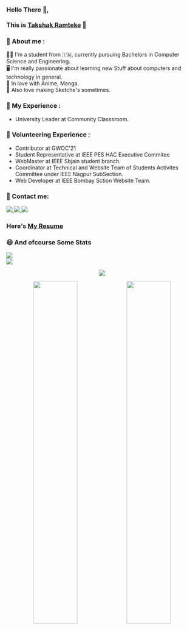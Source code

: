 ### Hello There :wave:, <br/> <br/>This is [Takshak Ramteke](https://takshakramteke.github.io) 🤠

### 👏 About me :

👨‍🎓 I'm a student from :india:, currently pursuing Bachelors in Computer Science and Engineering.<br/>
🖥️ I'm really passionate about learning new Stuff about computers and technology in general.<br/>
💙 In love with Anime, Manga.<br/>
🎨 Also love making Sketche's sometimes.

### 🦾 My Experience :

- University Leader at Community Classsroom.<br/>

### 🙌 Volunteering Experience :

- Contributor at GWOC'21 <br/>
- Student Representative at IEEE PES HAC Executive Commitee <br/>
- WebMaster at IEEE Sbjain student branch.<br/>
- Coordinator at Technical and Website Team of Students Activites Committee under IEEE Nagpur SubSection.<br/>
- Web Developer at IEEE Bombay Sction Website Team.<br/>

### 🤙 Contact me:

<a href="https://www.linkedin.com/in/takshak-ramteke-15b840206/">
    <img src="https://img.shields.io/badge/linkedin-%230077B5.svg?&style=for-the-badge&logo=linkedin&logoColor=white" />
</a>

<a href="takshakramteke0708@gmail.com?subject=Hello%20Harsh,%20From%20Github">
    <img src="https://img.shields.io/badge/gmail-%23D14836.svg?&style=for-the-badge&logo=gmail&logoColor=white" />
</a>

<a href="https://twitter.com/TakshakRamteker">
    <img src="https://img.shields.io/badge/twitter-%231DA1F2.svg?&style=for-the-badge&logo=twitter&logoColor=white" />
</a>

<br/>

### Here's [My Resume](https://drive.google.com/file/d/114-E6eUIpSlS7k7y_deowge0Z_5EM6wK/view?usp=sharing)

### 😄 And ofcourse Some Stats
<img src="https://komarev.com/ghpvc/?username=TakshakRamteke&style=flat&color=blue">
<div>
    <img src="https://github-readme-stats.vercel.app/api/top-langs/?username=TakshakRamteke&langs_count=8&theme=tokyonight">
</div>
<p align=center>
    <img src="https://activity-graph.herokuapp.com/graph?username=TakshakRamteke&theme=react-dark"/>
</p>
<p align=center>
    <img width=48% src="https://github-readme-stats.vercel.app/api?username=TakshakRamteke&show_icons=true&theme=tokyonight" />
    <img width=48% src="https://github-readme-streak-stats.herokuapp.com/?user=TakshakRamteke&theme=tokyonight" />
</p>
